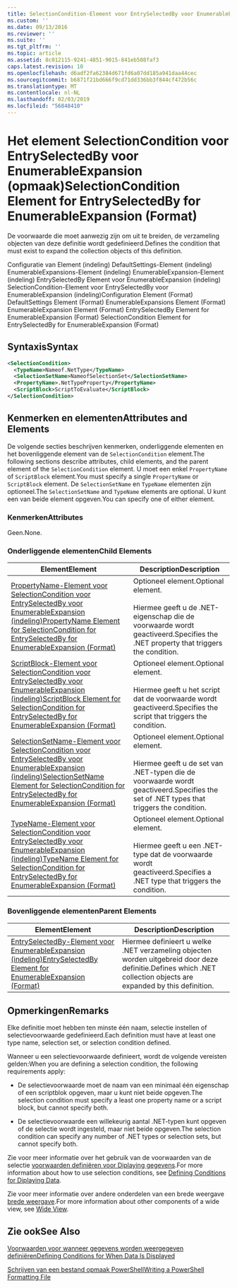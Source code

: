 ```yaml
---
title: SelectionCondition-Element voor EntrySelectedBy voor EnumerableExpansion (indeling) | Microsoft Docs
ms.custom: ''
ms.date: 09/13/2016
ms.reviewer: ''
ms.suite: ''
ms.tgt_pltfrm: ''
ms.topic: article
ms.assetid: 8c012115-9241-4851-9015-841eb508faf3
caps.latest.revision: 10
ms.openlocfilehash: d6adf2fa62384d671fd6a07dd185a941daa44cec
ms.sourcegitcommit: b6871f21bd666f9cd71dd336bb3f844cf472b56c
ms.translationtype: MT
ms.contentlocale: nl-NL
ms.lasthandoff: 02/03/2019
ms.locfileid: "56848410"
---
```

# <a name="selectioncondition-element-for-entryselectedby-for-enumerableexpansion-format"></a><span data-ttu-id="9a526-102">Het element SelectionCondition voor EntrySelectedBy voor EnumerableExpansion (opmaak)</span><span class="sxs-lookup"><span data-stu-id="9a526-102">SelectionCondition Element for EntrySelectedBy for EnumerableExpansion (Format)</span></span>

<span data-ttu-id="9a526-103">De voorwaarde die moet aanwezig zijn om uit te breiden, de verzameling objecten van deze definitie wordt gedefinieerd.</span><span class="sxs-lookup"><span data-stu-id="9a526-103">Defines the condition that must exist to expand the collection objects of this definition.</span></span>

<span data-ttu-id="9a526-104">Configuratie van Element (indeling) DefaultSettings-Element (indeling) EnumerableExpansions-Element (indeling) EnumerableExpansion-Element (indeling) EntrySelectedBy Element voor EnumerableExpansion (indeling) SelectionCondition-Element voor EntrySelectedBy voor EnumerableExpansion (indeling)</span><span class="sxs-lookup"><span data-stu-id="9a526-104">Configuration Element (Format) DefaultSettings Element (Format) EnumerableExpansions Element (Format) EnumerableExpansion Element (Format) EntrySelectedBy Element for EnumerableExpansion (Format) SelectionCondition Element for EntrySelectedBy for EnumerableExpansion (Format)</span></span>

## <a name="syntax"></a><span data-ttu-id="9a526-105">Syntaxis</span><span class="sxs-lookup"><span data-stu-id="9a526-105">Syntax</span></span>

```xml
<SelectionCondition>
  <TypeName>Nameof.NetType</TypeName>
  <SelectionSetName>NameofSelectionSet</SelectionSetName>
  <PropertyName>.NetTypeProperty</PropertyName>
  <ScriptBlock>ScriptToEvaluate</ScriptBlock>
</SelectionCondition>
```

## <a name="attributes-and-elements"></a><span data-ttu-id="9a526-106">Kenmerken en elementen</span><span class="sxs-lookup"><span data-stu-id="9a526-106">Attributes and Elements</span></span>

<span data-ttu-id="9a526-107">De volgende secties beschrijven kenmerken, onderliggende elementen en het bovenliggende element van de `SelectionCondition` element.</span><span class="sxs-lookup"><span data-stu-id="9a526-107">The following sections describe attributes, child elements, and the parent element of the `SelectionCondition` element.</span></span> <span data-ttu-id="9a526-108">U moet een enkel `PropertyName` of `ScriptBlock` element.</span><span class="sxs-lookup"><span data-stu-id="9a526-108">You must specify a single `PropertyName` or `ScriptBlock` element.</span></span> <span data-ttu-id="9a526-109">De `SelectionSetName` en `TypeName` elementen zijn optioneel.</span><span class="sxs-lookup"><span data-stu-id="9a526-109">The `SelectionSetName` and `TypeName` elements are optional.</span></span> <span data-ttu-id="9a526-110">U kunt een van beide element opgeven.</span><span class="sxs-lookup"><span data-stu-id="9a526-110">You can specify one of either element.</span></span>

### <a name="attributes"></a><span data-ttu-id="9a526-111">Kenmerken</span><span class="sxs-lookup"><span data-stu-id="9a526-111">Attributes</span></span>

<span data-ttu-id="9a526-112">Geen.</span><span class="sxs-lookup"><span data-stu-id="9a526-112">None.</span></span>

### <a name="child-elements"></a><span data-ttu-id="9a526-113">Onderliggende elementen</span><span class="sxs-lookup"><span data-stu-id="9a526-113">Child Elements</span></span>

|<span data-ttu-id="9a526-114">Element</span><span class="sxs-lookup"><span data-stu-id="9a526-114">Element</span></span>|<span data-ttu-id="9a526-115">Description</span><span class="sxs-lookup"><span data-stu-id="9a526-115">Description</span></span>|
|-------------|-----------------|
|[<span data-ttu-id="9a526-116">PropertyName-Element voor SelectionCondition voor EntrySelectedBy voor EnumerableExpansion (indeling)</span><span class="sxs-lookup"><span data-stu-id="9a526-116">PropertyName Element for SelectionCondition for EntrySelectedBy for EnumerableExpansion (Format)</span></span>](./propertyname-element-for-selectioncondition-for-entryselectedby-for-enumerableexpansion-format.md)|<span data-ttu-id="9a526-117">Optioneel element.</span><span class="sxs-lookup"><span data-stu-id="9a526-117">Optional element.</span></span><br /><br /> <span data-ttu-id="9a526-118">Hiermee geeft u de .NET-eigenschap die de voorwaarde wordt geactiveerd.</span><span class="sxs-lookup"><span data-stu-id="9a526-118">Specifies the .NET property that triggers the condition.</span></span>|
|[<span data-ttu-id="9a526-119">ScriptBlock-Element voor SelectionCondition voor EntrySelectedBy voor EnumerableExpansion (indeling)</span><span class="sxs-lookup"><span data-stu-id="9a526-119">ScriptBlock Element for SelectionCondition for EntrySelectedBy for EnumerableExpansion (Format)</span></span>](./scriptblock-element-for-selectioncondition-for-entryselectedby-for-enumerableexpansion-format.md)|<span data-ttu-id="9a526-120">Optioneel element.</span><span class="sxs-lookup"><span data-stu-id="9a526-120">Optional element.</span></span><br /><br /> <span data-ttu-id="9a526-121">Hiermee geeft u het script dat de voorwaarde wordt geactiveerd.</span><span class="sxs-lookup"><span data-stu-id="9a526-121">Specifies the script that triggers the condition.</span></span>|
|[<span data-ttu-id="9a526-122">SelectionSetName-Element voor SelectionCondition voor EntrySelectedBy voor EnumerableExpansion (indeling)</span><span class="sxs-lookup"><span data-stu-id="9a526-122">SelectionSetName Element for SelectionCondition for EntrySelectedBy for EnumerableExpansion (Format)</span></span>](./selectionsetname-element-for-selectioncondition-for-entryselectedby-for-enumerableexpansion-format.md)|<span data-ttu-id="9a526-123">Optioneel element.</span><span class="sxs-lookup"><span data-stu-id="9a526-123">Optional element.</span></span><br /><br /> <span data-ttu-id="9a526-124">Hiermee geeft u de set van .NET-typen die de voorwaarde wordt geactiveerd.</span><span class="sxs-lookup"><span data-stu-id="9a526-124">Specifies the set of .NET types that triggers the condition.</span></span>|
|[<span data-ttu-id="9a526-125">TypeName-Element voor SelectionCondition voor EntrySelectedBy voor EnumerableExpansion (indeling)</span><span class="sxs-lookup"><span data-stu-id="9a526-125">TypeName Element for SelectionCondition for EntrySelectedBy for EnumerableExpansion (Format)</span></span>](./typename-element-for-selectioncondition-for-entryselectedby-for-enumerableexpansion-format.md)|<span data-ttu-id="9a526-126">Optioneel element.</span><span class="sxs-lookup"><span data-stu-id="9a526-126">Optional element.</span></span><br /><br /> <span data-ttu-id="9a526-127">Hiermee geeft u een .NET-type dat de voorwaarde wordt geactiveerd.</span><span class="sxs-lookup"><span data-stu-id="9a526-127">Specifies a .NET type that triggers the condition.</span></span>|

### <a name="parent-elements"></a><span data-ttu-id="9a526-128">Bovenliggende elementen</span><span class="sxs-lookup"><span data-stu-id="9a526-128">Parent Elements</span></span>

|<span data-ttu-id="9a526-129">Element</span><span class="sxs-lookup"><span data-stu-id="9a526-129">Element</span></span>|<span data-ttu-id="9a526-130">Description</span><span class="sxs-lookup"><span data-stu-id="9a526-130">Description</span></span>|
|-------------|-----------------|
|[<span data-ttu-id="9a526-131">EntrySelectedBy-Element voor EnumerableExpansion (indeling)</span><span class="sxs-lookup"><span data-stu-id="9a526-131">EntrySelectedBy Element for EnumerableExpansion (Format)</span></span>](./entryselectedby-element-for-enumerableexpansion-format.md)|<span data-ttu-id="9a526-132">Hiermee definieert u welke .NET verzameling objecten worden uitgebreid door deze definitie.</span><span class="sxs-lookup"><span data-stu-id="9a526-132">Defines which .NET collection objects are expanded by this definition.</span></span>|

## <a name="remarks"></a><span data-ttu-id="9a526-133">Opmerkingen</span><span class="sxs-lookup"><span data-stu-id="9a526-133">Remarks</span></span>

<span data-ttu-id="9a526-134">Elke definitie moet hebben ten minste één naam, selectie instellen of selectievoorwaarde gedefinieerd.</span><span class="sxs-lookup"><span data-stu-id="9a526-134">Each definition must have at least one type name, selection set, or selection condition defined.</span></span>

<span data-ttu-id="9a526-135">Wanneer u een selectievoorwaarde definieert, wordt de volgende vereisten gelden:</span><span class="sxs-lookup"><span data-stu-id="9a526-135">When you are defining a selection condition, the following requirements apply:</span></span>

- <span data-ttu-id="9a526-136">De selectievoorwaarde moet de naam van een minimaal één eigenschap of een scriptblok opgeven, maar u kunt niet beide opgeven.</span><span class="sxs-lookup"><span data-stu-id="9a526-136">The selection condition must specify a least one property name or a script block, but cannot specify both.</span></span>

- <span data-ttu-id="9a526-137">De selectievoorwaarde een willekeurig aantal .NET-typen kunt opgeven of de selectie wordt ingesteld, maar niet beide opgeven.</span><span class="sxs-lookup"><span data-stu-id="9a526-137">The selection condition can specify any number of .NET types or selection sets, but cannot specify both.</span></span>

<span data-ttu-id="9a526-138">Zie voor meer informatie over het gebruik van de voorwaarden van de selectie [voorwaarden definiëren voor Diplaying gegevens](./defining-conditions-for-displaying-data.md).</span><span class="sxs-lookup"><span data-stu-id="9a526-138">For more information about how to use selection conditions, see [Defining Conditions for Diplaying Data](./defining-conditions-for-displaying-data.md).</span></span>

<span data-ttu-id="9a526-139">Zie voor meer informatie over andere onderdelen van een brede weergave [brede weergave](./creating-a-wide-view.md).</span><span class="sxs-lookup"><span data-stu-id="9a526-139">For more information about other components of a wide view, see [Wide View](./creating-a-wide-view.md).</span></span>

## <a name="see-also"></a><span data-ttu-id="9a526-140">Zie ook</span><span class="sxs-lookup"><span data-stu-id="9a526-140">See Also</span></span>

[<span data-ttu-id="9a526-141">Voorwaarden voor wanneer gegevens worden weergegeven definiëren</span><span class="sxs-lookup"><span data-stu-id="9a526-141">Defining Conditions for When Data Is Displayed</span></span>](./defining-conditions-for-displaying-data.md)

[<span data-ttu-id="9a526-142">Schrijven van een bestand opmaak PowerShell</span><span class="sxs-lookup"><span data-stu-id="9a526-142">Writing a PowerShell Formatting File</span></span>](./writing-a-powershell-formatting-file.md)
